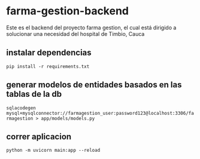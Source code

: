 # farma-gestion-backend
Este es el backend del proyecto farma gestion, el cual está dirigido a solucionar una necesidad del hospital de Timbio, Cauca

## instalar dependencias
`pip install -r requirements.txt`

## generar modelos de entidades basados en las tablas de la db
`sqlacodegen mysql+mysqlconnector://farmagestion_user:password123@localhost:3306/farmagestion > app/models/models.py`

## correr aplicacion
`python -m uvicorn main:app --reload`
